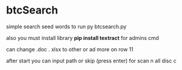 # btcSearch

simple search seed words
 to run py btcsearch.py
 
 also you must install library
 **pip install textract** for admins cmd 
 
 can change .doc . xlsx to other or ad more on row 11

after start you can input path or skip (press enter) for scan n all disc c
